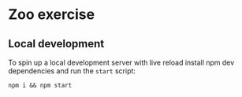 # Zoo exercise

## Local development
To spin up a local development server with live reload install npm dev dependencies and run the `start` script:

```
npm i && npm start
```
